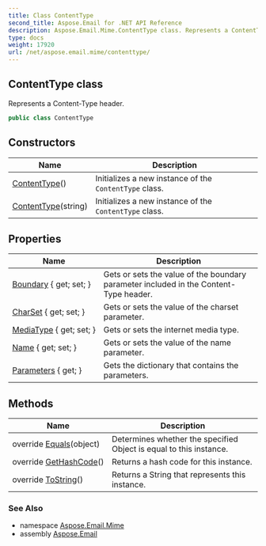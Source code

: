 ```yaml
---
title: Class ContentType
second_title: Aspose.Email for .NET API Reference
description: Aspose.Email.Mime.ContentType class. Represents a ContentType header
type: docs
weight: 17920
url: /net/aspose.email.mime/contenttype/
---
```

## ContentType class

Represents a Content-Type header.

```csharp
public class ContentType
```

## Constructors

| Name | Description |
| --- | --- |
| [ContentType](contenttype/#constructor)() | Initializes a new instance of the `ContentType` class. |
| [ContentType](contenttype/#constructor_1)(string) | Initializes a new instance of the `ContentType` class. |

## Properties

| Name | Description |
| --- | --- |
| [Boundary](../../aspose.email.mime/contenttype/boundary/) { get; set; } | Gets or sets the value of the boundary parameter included in the Content-Type header. |
| [CharSet](../../aspose.email.mime/contenttype/charset/) { get; set; } | Gets or sets the value of the charset parameter. |
| [MediaType](../../aspose.email.mime/contenttype/mediatype/) { get; set; } | Gets or sets the internet media type. |
| [Name](../../aspose.email.mime/contenttype/name/) { get; set; } | Gets or sets the value of the name parameter. |
| [Parameters](../../aspose.email.mime/contenttype/parameters/) { get; } | Gets the dictionary that contains the parameters. |

## Methods

| Name | Description |
| --- | --- |
| override [Equals](../../aspose.email.mime/contenttype/equals/)(object) | Determines whether the specified Object is equal to this instance. |
| override [GetHashCode](../../aspose.email.mime/contenttype/gethashcode/)() | Returns a hash code for this instance. |
| override [ToString](../../aspose.email.mime/contenttype/tostring/)() | Returns a String that represents this instance. |

### See Also

* namespace [Aspose.Email.Mime](../../aspose.email.mime/)
* assembly [Aspose.Email](../../)


